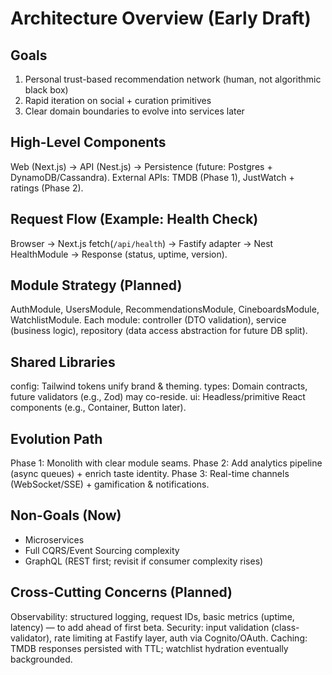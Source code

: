 # Architecture Overview (Early Draft)

## Goals

1. Personal trust-based recommendation network (human, not algorithmic black box)
2. Rapid iteration on social + curation primitives
3. Clear domain boundaries to evolve into services later

## High-Level Components

Web (Next.js) -> API (Nest.js) -> Persistence (future: Postgres + DynamoDB/Cassandra). External APIs: TMDB (Phase 1), JustWatch + ratings (Phase 2).

## Request Flow (Example: Health Check)

Browser -> Next.js fetch(`/api/health`) -> Fastify adapter -> Nest HealthModule -> Response (status, uptime, version).

## Module Strategy (Planned)

AuthModule, UsersModule, RecommendationsModule, CineboardsModule, WatchlistModule.
Each module: controller (DTO validation), service (business logic), repository (data access abstraction for future DB split).

## Shared Libraries

config: Tailwind tokens unify brand & theming.
types: Domain contracts, future validators (e.g., Zod) may co-reside.
ui: Headless/primitive React components (e.g., Container, Button later).

## Evolution Path

Phase 1: Monolith with clear module seams.
Phase 2: Add analytics pipeline (async queues) + enrich taste identity.
Phase 3: Real-time channels (WebSocket/SSE) + gamification & notifications.

## Non-Goals (Now)

- Microservices
- Full CQRS/Event Sourcing complexity
- GraphQL (REST first; revisit if consumer complexity rises)

## Cross-Cutting Concerns (Planned)

Observability: structured logging, request IDs, basic metrics (uptime, latency) — to add ahead of first beta.
Security: input validation (class-validator), rate limiting at Fastify layer, auth via Cognito/OAuth.
Caching: TMDB responses persisted with TTL; watchlist hydration eventually backgrounded.
